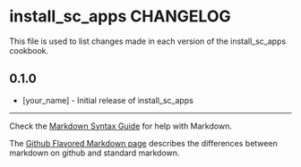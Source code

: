 install_sc_apps CHANGELOG
==================================

This file is used to list changes made in each version of the install_sc_apps cookbook.

0.1.0
-----
- [your_name] - Initial release of install_sc_apps

- - -
Check the [Markdown Syntax Guide](http://daringfireball.net/projects/markdown/syntax) for help with Markdown.

The [Github Flavored Markdown page](http://github.github.com/github-flavored-markdown/) describes the differences between markdown on github and standard markdown.
